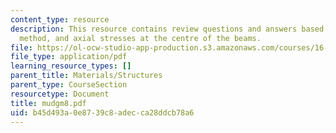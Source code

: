 ```yaml
---
content_type: resource
description: This resource contains review questions and answers based on Macaulay's
  method, and axial stresses at the centre of the beams.
file: https://ol-ocw-studio-app-production.s3.amazonaws.com/courses/16-01-unified-engineering-i-ii-iii-iv-fall-2005-spring-2006/b45d493a0e8739c8adecca28ddcb78a6_mudgm8.pdf
file_type: application/pdf
learning_resource_types: []
parent_title: Materials/Structures
parent_type: CourseSection
resourcetype: Document
title: mudgm8.pdf
uid: b45d493a-0e87-39c8-adec-ca28ddcb78a6
---
```

